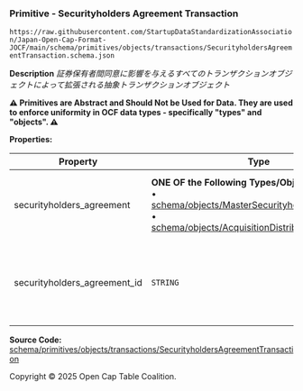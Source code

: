 ### Primitive - Securityholders Agreement Transaction

`https://raw.githubusercontent.com/StartupDataStandardizationAssociation/Japan-Open-Cap-Format-JOCF/main/schema/primitives/objects/transactions/SecurityholdersAgreementTransaction.schema.json`

**Description** _証券保有者間同意に影響を与えるすべてのトランザクションオブジェクトによって拡張される抽象トランザクションオブジェクト_

**:warning: Primitives are Abstract and Should Not be Used for Data. They are used to enforce uniformity in OCF data types - specifically "types" and "objects". :warning:**

**Properties:**

| Property                     | Type                                                                                                                                                                                                                                                                   | Description                | Required |
| ---------------------------- | ---------------------------------------------------------------------------------------------------------------------------------------------------------------------------------------------------------------------------------------------------------------------- | -------------------------- | -------- |
| securityholders_agreement    | **ONE OF the Following Types/Objs:**</br>&bull; [schema/objects/MasterSecurityholdersAgreement](../../../objects/MasterSecurityholdersAgreement.md)</br>&bull; [schema/objects/AcquisitionDistributionAgreement](../../../objects/AcquisitionDistributionAgreement.md) | トランザクションの対象である証券保有者間同意     | -        |
| securityholders_agreement_id | `STRING`                                                                                                                                                                                                                                                               | トランザクションの対象である証券保有者間同意の識別子 | -        |

**Source Code:** [schema/primitives/objects/transactions/SecurityholdersAgreementTransaction](../../../../../../schema/primitives/objects/transactions/SecurityholdersAgreementTransaction.schema.json)

Copyright © 2025 Open Cap Table Coalition.
